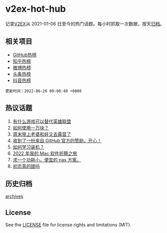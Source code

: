 # v2ex-hot-hub

 记录[V2EX](https://www.v2ex.com/)从 2021-01-06 日至今的热门话题。每小时抓取一次数据，按天[归档](archives)。
 
 ## 相关项目

- [GitHub热榜](https://github.com/lonnyzhang423/github-hot-hub)
- [知乎热榜](https://github.com/lonnyzhang423/zhihu-hot-hub)
- [微博热榜](https://github.com/lonnyzhang423/weibo-hot-hub)
- [头条热榜](https://github.com/lonnyzhang423/toutiao-hot-hub)
- [抖音热榜](https://github.com/lonnyzhang423/douyin-hot-hub)


 `更新时间：2022-06-26 00:08:40 +0800`

## 热议话题

1. [有什么游戏可以替代英雄联盟](https://www.v2ex.com/t/862097)
1. [如何使用一万块？](https://www.v2ex.com/t/862072)
1. [周末带上老婆和娃又去露营了](https://www.v2ex.com/t/862068)
1. [收到了一份来自 GitHub 官方的赞助，开心！](https://www.v2ex.com/t/862060)
1. [如何学习装机？](https://www.v2ex.com/t/862084)
1. [2022 年我的 Mac 软件折腾之旅](https://www.v2ex.com/t/862138)
1. [求一个功耗小，便宜的 nas 方案。](https://www.v2ex.com/t/862079)
1. [初恋真的甜吗](https://www.v2ex.com/t/862133)

## 历史归档

[archives](archives)

## License

See the [LICENSE](LICENSE) file for license rights and limitations (MIT).
